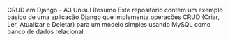 CRUD em Django - A3 Unisul
Resumo
Este repositório contém um exemplo básico de uma aplicação Django que implementa operações CRUD (Criar, Ler, Atualizar e Deletar) para um modelo simples usando MySQL como banco de dados relacional.
